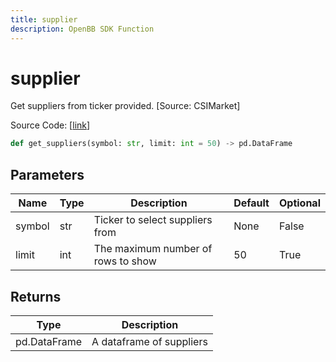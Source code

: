 ```yaml
---
title: supplier
description: OpenBB SDK Function
---
```


# supplier

Get suppliers from ticker provided. [Source: CSIMarket]

Source Code: [[link](https://github.com/OpenBB-finance/OpenBBTerminal/tree/main/openbb_terminal/stocks/due_diligence/csimarket_model.py#L42)]

```python
def get_suppliers(symbol: str, limit: int = 50) -> pd.DataFrame
```
## Parameters

| Name | Type | Description | Default | Optional |
| ---- | ---- | ----------- | ------- | -------- |
| symbol | str | Ticker to select suppliers from | None | False |
| limit | int | The maximum number of rows to show | 50 | True |

## Returns

| Type | Description |
| ---- | ----------- |
| pd.DataFrame | A dataframe of suppliers |

